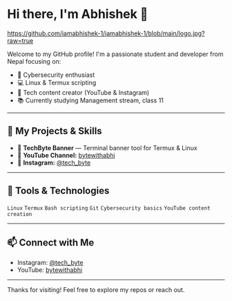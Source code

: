 # Hi there, I'm Abhishek 👋

https://github.com/iamabhishek-1/iamabhishek-1/blob/main/logo.jpg?raw=true

Welcome to my GitHub profile! I'm a passionate student and developer from Nepal focusing on:

- 🔐 Cybersecurity enthusiast
- 💻 Linux & Termux scripting
- 🎥 Tech content creator (YouTube & Instagram)
- 📚 Currently studying Management stream, class 11

---

## 🚀 My Projects & Skills

- 🔹 **TechByte Banner** — Terminal banner tool for Termux & Linux  
- 🔹 **YouTube Channel:** [bytewithabhi](https://youtube.com/@bytewithabhi)  
- 🔹 **Instagram:** [@tech_byte](https://instagram.com/tech_byte)  

---

## 🔧 Tools & Technologies

`Linux` `Termux` `Bash scripting` `Git` `Cybersecurity basics` `YouTube content creation`

---

## 📫 Connect with Me

- Instagram: [@tech_byte](https://instagram.com/tech_byte)  
- YouTube: [bytewithabhi](https://youtube.com/@bytewithabhi)  

---

Thanks for visiting! Feel free to explore my repos or reach out.

